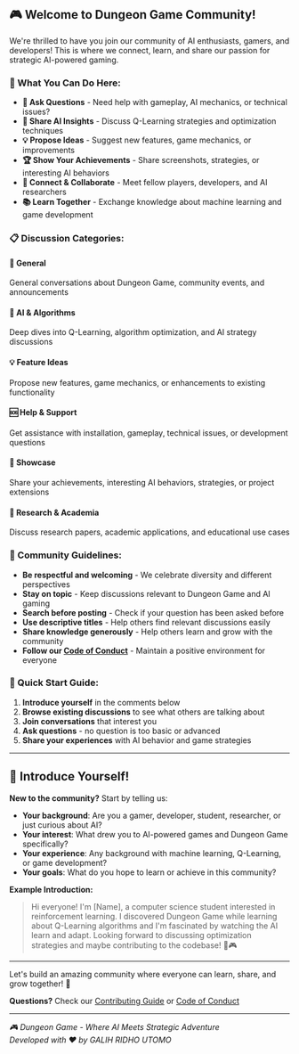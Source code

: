 <!--
    Welcome to Dungeon Game Community Discussions!
    This template helps new community members get started.
-->
## 🎮 Welcome to Dungeon Game Community!

We're thrilled to have you join our community of AI enthusiasts, gamers, and developers! This is where we connect, learn, and share our passion for strategic AI-powered gaming.

### 🚀 What You Can Do Here:
* **💬 Ask Questions** - Need help with gameplay, AI mechanics, or technical issues?
* **🧠 Share AI Insights** - Discuss Q-Learning strategies and optimization techniques  
* **💡 Propose Ideas** - Suggest new features, game mechanics, or improvements
* **🏆 Show Your Achievements** - Share screenshots, strategies, or interesting AI behaviors
* **🤝 Connect & Collaborate** - Meet fellow players, developers, and AI researchers
* **📚 Learn Together** - Exchange knowledge about machine learning and game development

### 📋 Discussion Categories:

#### 🎯 **General**
General conversations about Dungeon Game, community events, and announcements

#### 🤖 **AI & Algorithms** 
Deep dives into Q-Learning, algorithm optimization, and AI strategy discussions

#### 💡 **Feature Ideas**
Propose new features, game mechanics, or enhancements to existing functionality

#### 🆘 **Help & Support**
Get assistance with installation, gameplay, technical issues, or development questions

#### 🎉 **Showcase**
Share your achievements, interesting AI behaviors, strategies, or project extensions

#### 🔬 **Research & Academia**
Discuss research papers, academic applications, and educational use cases

### 📜 Community Guidelines:
- **Be respectful and welcoming** - We celebrate diversity and different perspectives
- **Stay on topic** - Keep discussions relevant to Dungeon Game and AI gaming
- **Search before posting** - Check if your question has been asked before
- **Use descriptive titles** - Help others find relevant discussions easily
- **Share knowledge generously** - Help others learn and grow with the community
- **Follow our [Code of Conduct](../CODE_OF_CONDUCT.md)** - Maintain a positive environment for everyone

### 🎯 Quick Start Guide:
1. **Introduce yourself** in the comments below
2. **Browse existing discussions** to see what others are talking about  
3. **Join conversations** that interest you
4. **Ask questions** - no question is too basic or advanced
5. **Share your experiences** with AI behavior and game strategies

---

## 👋 Introduce Yourself!

**New to the community?** Start by telling us:
- **Your background**: Are you a gamer, developer, student, researcher, or just curious about AI?
- **Your interest**: What drew you to AI-powered games and Dungeon Game specifically?
- **Your experience**: Any background with machine learning, Q-Learning, or game development?
- **Your goals**: What do you hope to learn or achieve in this community?

**Example Introduction:**
> Hi everyone! I'm [Name], a computer science student interested in reinforcement learning. 
> I discovered Dungeon Game while learning about Q-Learning algorithms and I'm fascinated 
> by watching the AI learn and adapt. Looking forward to discussing optimization strategies 
> and maybe contributing to the codebase! 🤖🎮

---

Let's build an amazing community where everyone can learn, share, and grow together! 💪

**Questions?** Check our [Contributing Guide](../CONTRIBUTING.md) or [Code of Conduct](../CODE_OF_CONDUCT.md)

---
*🎮 Dungeon Game - Where AI Meets Strategic Adventure*  
*Developed with ❤️ by GALIH RIDHO UTOMO*
